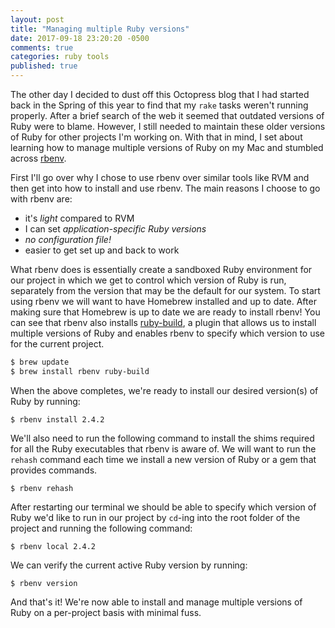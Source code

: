 ```yaml
---
layout: post
title: "Managing multiple Ruby versions"
date: 2017-09-18 23:20:20 -0500
comments: true
categories: ruby tools
published: true
---
```


The other day I decided to dust off this Octopress blog that I had started back in the Spring of this year to find that my `rake` tasks weren't running properly. After a brief search of the web it seemed that outdated versions of Ruby were to blame. However, I still needed to maintain these older versions of Ruby for other projects I'm working on. With that in mind, I set about learning how to manage multiple versions of Ruby on my Mac and stumbled across [rbenv](https://github.com/rbenv).
<!-- more -->

First I'll go over why I chose to use rbenv over similar tools like RVM and then get into how to install and use rbenv. The main reasons I choose to go with rbenv are:

- it's _light_ compared to RVM
- I can set *application-specific Ruby versions*
- *no configuration file!*
- easier to get set up and back to work

What rbenv does is essentially create a sandboxed Ruby environment for our project in which we get to control which version of Ruby is run, separately from the version that may be the default for our system. To start using rbenv we will want to have Homebrew installed and up to date. After making sure that Homebrew is up to date we are ready to install rbenv! You can see that rbenv also installs [ruby-build](https://github.com/rbenv/ruby-build), a plugin that allows us to install multiple versions of Ruby and enables rbenv to specify which version to use for the current project.
```bash
$ brew update
$ brew install rbenv ruby-build
```

When the above completes, we're ready to install our desired version(s) of Ruby by running:
```
$ rbenv install 2.4.2
```

We'll also need to run the following command to install the shims required for all the Ruby executables that rbenv is aware of. We will want to run the `rehash` command each time we install a new version of Ruby or a gem that provides commands.
```
$ rbenv rehash
```

After restarting our terminal we should be able to specify which version of Ruby we'd like to run in our project by `cd`-ing into the root folder of the project and running the following command:
```
$ rbenv local 2.4.2
```

We can verify the current active Ruby version by running:
```
$ rbenv version
```

And that's it! We're now able to install and manage multiple versions of Ruby on a per-project basis with minimal fuss.